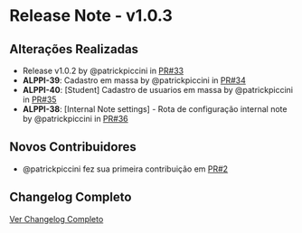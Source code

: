 # Release Note - v1.0.3

## Alterações Realizadas

* Release v1.0.2 by @patrickpiccini in [PR#33](https://github.com/AlppiTechnology/AlppiSystem/pull/33)
* **ALPPI-39**: Cadastro em massa by @patrickpiccini in [PR#34](https://github.com/AlppiTechnology/AlppiSystem/pull/34)
* **ALPPI-40**: [Student] Cadastro de usuarios em massa by @patrickpiccini in [PR#35](https://github.com/AlppiTechnology/AlppiSystem/pull/35)
* **ALPPI-38**: [Internal Note settings] - Rota de configuração internal note by @patrickpiccini in [PR#36](https://github.com/AlppiTechnology/AlppiSystem/pull/36)

## Novos Contribuidores

* @patrickpiccini fez sua primeira contribuição em [PR#2](https://github.com/AlppiTechnology/AlppiSystem/pull/2)

## Changelog Completo

[Ver Changelog Completo](https://github.com/AlppiTechnology/AlppiSystem/commits/v1.0.3)
